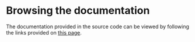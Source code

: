 # Browsing the documentation

The documentation provided in the source code can be viewed by following the links provided on [this page](Links.html).
